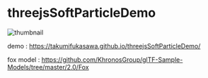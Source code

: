 # threejsSoftParticleDemo

![thumbnail](https://takumifukasawa.github.io/threejsSoftParticleDemo/capture-fox.gif)

demo : https://takumifukasawa.github.io/threejsSoftParticleDemo/

fox model : https://github.com/KhronosGroup/glTF-Sample-Models/tree/master/2.0/Fox
